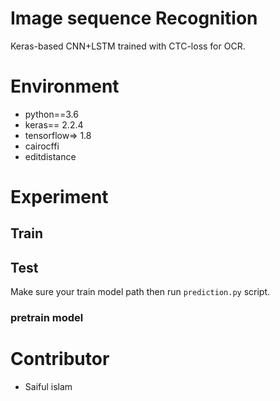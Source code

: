 # Image sequence Recognition

Keras-based CNN+LSTM trained with CTC-loss for OCR.

# Environment
- python==3.6
- keras== 2.2.4 
- tensorflow=> 1.8 
- cairocffi
- editdistance

# Experiment 
## Train 
## Test
Make sure your train model path then run ```prediction.py``` script.
### pretrain model

# Contributor
- Saiful islam
